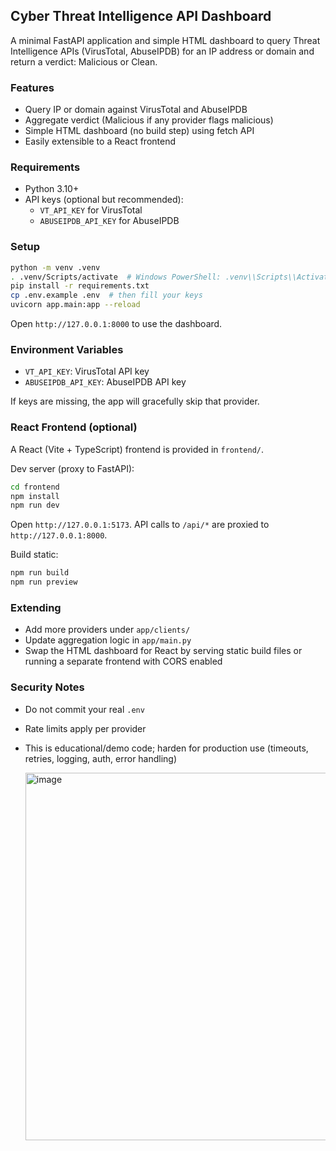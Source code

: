 ## Cyber Threat Intelligence API Dashboard

A minimal FastAPI application and simple HTML dashboard to query Threat Intelligence APIs (VirusTotal, AbuseIPDB) for an IP address or domain and return a verdict: Malicious or Clean.

### Features
- Query IP or domain against VirusTotal and AbuseIPDB
- Aggregate verdict (Malicious if any provider flags malicious)
- Simple HTML dashboard (no build step) using fetch API
- Easily extensible to a React frontend

### Requirements
- Python 3.10+
- API keys (optional but recommended):
  - `VT_API_KEY` for VirusTotal
  - `ABUSEIPDB_API_KEY` for AbuseIPDB

### Setup
```bash
python -m venv .venv
. .venv/Scripts/activate  # Windows PowerShell: .venv\\Scripts\\Activate.ps1
pip install -r requirements.txt
cp .env.example .env  # then fill your keys
uvicorn app.main:app --reload
```

Open `http://127.0.0.1:8000` to use the dashboard.

### Environment Variables
- `VT_API_KEY`: VirusTotal API key
- `ABUSEIPDB_API_KEY`: AbuseIPDB API key

If keys are missing, the app will gracefully skip that provider.

### React Frontend (optional)
A React (Vite + TypeScript) frontend is provided in `frontend/`.

Dev server (proxy to FastAPI):
```bash
cd frontend
npm install
npm run dev
```
Open `http://127.0.0.1:5173`. API calls to `/api/*` are proxied to `http://127.0.0.1:8000`.

Build static:
```bash
npm run build
npm run preview
```

### Extending
- Add more providers under `app/clients/`
- Update aggregation logic in `app/main.py`
- Swap the HTML dashboard for React by serving static build files or running a separate frontend with CORS enabled

### Security Notes
- Do not commit your real `.env`
- Rate limits apply per provider
- This is educational/demo code; harden for production use (timeouts, retries, logging, auth, error handling)

  <img width="887" height="588" alt="image" src="https://github.com/user-attachments/assets/437003b8-74c2-4040-b6ed-f61532d796b1" />
